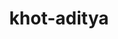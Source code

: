 ---
title: khot-aditya
github: https://github.com/khot-aditya
mode: dark
transition: 3s
archetype:
  - Little Bit of Everything
---